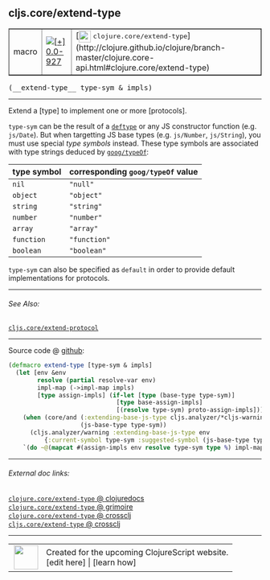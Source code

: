## cljs.core/extend-type



 <table border="1">
<tr>
<td>macro</td>
<td><a href="https://github.com/cljsinfo/cljs-api-docs/tree/0.0-927"><img valign="middle" alt="[+] 0.0-927" title="Added in 0.0-927" src="https://img.shields.io/badge/+-0.0--927-lightgrey.svg"></a> </td>
<td>
[<img height="24px" valign="middle" src="http://i.imgur.com/1GjPKvB.png"> <samp>clojure.core/extend-type</samp>](http://clojure.github.io/clojure/branch-master/clojure.core-api.html#clojure.core/extend-type)
</td>
</tr>
</table>


 <samp>
(__extend-type__ type-sym & impls)<br>
</samp>

---

Extend a [type] to implement one or more [protocols].

`type-sym` can be the result of a [`deftype`][doc:cljs.core/deftype] or any JS constructor
function (e.g. `js/Date`).  But when targetting JS base types (e.g.
`js/Number`, `js/String`), you must use special _type symbols_ instead.  These
type symbols are associated with type strings deduced by [`goog/typeOf`]:

| type symbol  | corresponding `goog/typeOf` value |
|--------------|-------------|
| `nil`        | `"null"` |
| `object`     | `"object"` |
| `string`     | `"string"` |
| `number`     | `"number"` |
| `array`      | `"array"` |
| `function`   | `"function"` |
| `boolean`    | `"boolean"` |

`type-sym` can also be specified as `default` in order to provide default
implementations for protocols.

[`goog/typeOf`]:http://google.github.io/closure-library/api/namespace_goog.html#typeOf

[doc:cljs.core/deftype]:../cljs.core/deftype.md

---


###### See Also:

[`cljs.core/extend-protocol`](../cljs.core/extend-protocol.md)<br>

---




Source code @ [github](https://github.com/clojure/clojurescript/blob/r2261/src/clj/cljs/core.clj#L798-L809):

```clj
(defmacro extend-type [type-sym & impls]
  (let [env &env
        resolve (partial resolve-var env)
        impl-map (->impl-map impls)
        [type assign-impls] (if-let [type (base-type type-sym)]
                              [type base-assign-impls]
                              [(resolve type-sym) proto-assign-impls])]
    (when (core/and (:extending-base-js-type cljs.analyzer/*cljs-warnings*)
                    (js-base-type type-sym))
      (cljs.analyzer/warning :extending-base-js-type env
          {:current-symbol type-sym :suggested-symbol (js-base-type type-sym)}))
    `(do ~@(mapcat #(assign-impls env resolve type-sym type %) impl-map))))
```

<!--
Repo - tag - source tree - lines:

 <pre>
clojurescript @ r2261
└── src
    └── clj
        └── cljs
            └── <ins>[core.clj:798-809](https://github.com/clojure/clojurescript/blob/r2261/src/clj/cljs/core.clj#L798-L809)</ins>
</pre>

-->

---



###### External doc links:

[`clojure.core/extend-type` @ clojuredocs](http://clojuredocs.org/clojure.core/extend-type)<br>
[`clojure.core/extend-type` @ grimoire](http://conj.io/store/v1/org.clojure/clojure/1.7.0-beta3/clj/clojure.core/extend-type/)<br>
[`clojure.core/extend-type` @ crossclj](http://crossclj.info/fun/clojure.core/extend-type.html)<br>
[`cljs.core/extend-type` @ crossclj](http://crossclj.info/fun/cljs.core/extend-type.html)<br>

---

 <table>
<tr><td>
<img valign="middle" align="right" width="48px" src="http://i.imgur.com/Hi20huC.png">
</td><td>
Created for the upcoming ClojureScript website.<br>
[edit here] | [learn how]
</td></tr></table>

[edit here]:https://github.com/cljsinfo/cljs-api-docs/blob/master/cljsdoc/cljs.core/extend-type.cljsdoc
[learn how]:https://github.com/cljsinfo/cljs-api-docs/wiki/cljsdoc-files

<!--

This information was too distracting to show to readers, but I'll leave it
commented here since it is helpful to:

- pretty-print the data used to generate this document
- and show how to retrieve that data



The API data for this symbol:

```clj
{:description "Extend a [type] to implement one or more [protocols].\n\n`type-sym` can be the result of a [doc:cljs.core/deftype] or any JS constructor\nfunction (e.g. `js/Date`).  But when targetting JS base types (e.g.\n`js/Number`, `js/String`), you must use special _type symbols_ instead.  These\ntype symbols are associated with type strings deduced by [`goog/typeOf`]:\n\n| type symbol  | corresponding `goog/typeOf` value |\n|--------------|-------------|\n| `nil`        | `\"null\"` |\n| `object`     | `\"object\"` |\n| `string`     | `\"string\"` |\n| `number`     | `\"number\"` |\n| `array`      | `\"array\"` |\n| `function`   | `\"function\"` |\n| `boolean`    | `\"boolean\"` |\n\n`type-sym` can also be specified as `default` in order to provide default\nimplementations for protocols.\n\n[`goog/typeOf`]:http://google.github.io/closure-library/api/namespace_goog.html#typeOf",
 :ns "cljs.core",
 :name "extend-type",
 :signature ["[type-sym & impls]"],
 :history [["+" "0.0-927"]],
 :type "macro",
 :related ["cljs.core/extend-protocol"],
 :full-name-encode "cljs.core/extend-type",
 :source {:code "(defmacro extend-type [type-sym & impls]\n  (let [env &env\n        resolve (partial resolve-var env)\n        impl-map (->impl-map impls)\n        [type assign-impls] (if-let [type (base-type type-sym)]\n                              [type base-assign-impls]\n                              [(resolve type-sym) proto-assign-impls])]\n    (when (core/and (:extending-base-js-type cljs.analyzer/*cljs-warnings*)\n                    (js-base-type type-sym))\n      (cljs.analyzer/warning :extending-base-js-type env\n          {:current-symbol type-sym :suggested-symbol (js-base-type type-sym)}))\n    `(do ~@(mapcat #(assign-impls env resolve type-sym type %) impl-map))))",
          :title "Source code",
          :repo "clojurescript",
          :tag "r2261",
          :filename "src/clj/cljs/core.clj",
          :lines [798 809]},
 :full-name "cljs.core/extend-type",
 :clj-symbol "clojure.core/extend-type"}

```

Retrieve the API data for this symbol:

```clj
;; from Clojure REPL
(require '[clojure.edn :as edn])
(-> (slurp "https://raw.githubusercontent.com/cljsinfo/cljs-api-docs/catalog/cljs-api.edn")
    (edn/read-string)
    (get-in [:symbols "cljs.core/extend-type"]))
```

-->
